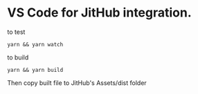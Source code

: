 # VS Code for JitHub integration.

to test

`yarn && yarn watch`

to build

`yarn && yarn build`

Then copy built file to JitHub's Assets/dist folder
